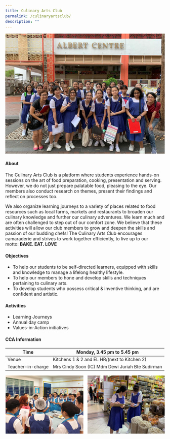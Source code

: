 ```yaml
---
title: Culinary Arts Club
permalink: /culinaryartsclub/
description: ""
---
```



![](/images/CCA/Clubs%20and%20Societies/Culinary%20Arts%20Club/C1.jpg)

#### **About**


The Culinary Arts Club is a platform where students experience hands-on sessions on the art of food preparation, cooking, presentation and serving. However, we do not just prepare palatable food, pleasing to the eye. Our members also conduct research on themes, present their findings and reflect on processes too.  

  

We also organize learning journeys to a variety of places related to food resources such as local farms, markets and restaurants to broaden our culinary knowledge and further our culinary adventures. We learn much and are often challenged to step out of our comfort zone. We believe that these activities will allow our club members to grow and deepen the skills and passion of our budding chefs! The Culinary Arts Club encourages camaraderie and strives to work together efficiently, to live up to our motto: **BAKE. EAT. LOVE**

#### **Objectives**


*   To help our students to be self-directed learners, equipped with skills and knowledge to manage a lifelong healthy lifestyle.
*   To help our members to hone and develop skills and techniques pertaining to culinary arts.
*   To develop students who possess critical & inventive thinking, and are confident and artistic.

#### **Activities**


*   Learning Journeys
*   Annual day camp
*   Values-in-Action initiatives

#### **CCA Information**


| Time               | Monday, 3.45 pm to 5.45 pm                        |
|--------------------|---------------------------------------------------|
| Venue              | Kitchens 1 & 2 and EL HR/(next to Kitchen 2)      |
| Teacher-in-charge  | Mrs Cindy Soon (IC) Mdm Dewi Juriah Bte Sudirman  |


![](/images/CCA/Clubs%20and%20Societies/Culinary%20Arts%20Club/C2.png)
